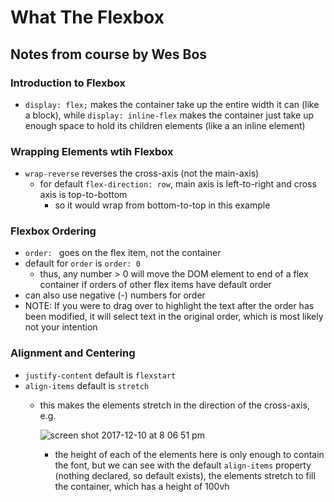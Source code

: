 # What The Flexbox
## Notes from course by Wes Bos

### Introduction to Flexbox
* `display: flex;` makes the container take up the entire width it can (like a block), while `display: inline-flex` makes the container just take up enough space to hold its children elements (like a an inline element)

### Wrapping Elements wtih Flexbox
* `wrap-reverse` reverses the cross-axis (not the main-axis)
    * for default `flex-direction: row`, main axis is left-to-right and cross axis is top-to-bottom
        * so it would wrap from bottom-to-top in this example

### Flexbox Ordering
* `order: ` goes on the flex item, not the container
* default for `order` is `order: 0`
    * thus, any number > 0 will move the DOM element to end of a flex container if orders of other flex items have default order
* can also use negative (-) numbers for order
* NOTE: If you were to drag over to highlight the text after the order has been modified, it will select text in the original order, which is most likely not your intention

### Alignment and Centering
* `justify-content` default is `flexstart`
* `align-items` default is `stretch`
    *  this makes the elements stretch in the direction of the cross-axis, e.g.

        ![screen shot 2017-12-10 at 8 06 51 pm](https://user-images.githubusercontent.com/15662012/33815367-b570af78-dde5-11e7-88a5-43a7b4d1a4df.png)
        * the height of each of the elements here is only enough to contain the font, but we can see with the default `align-items` property (nothing declared, so default exists), the elements stretch to fill the container, which has a height of 100vh